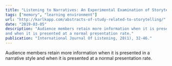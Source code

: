 ```yaml
---
title: "Listening to Narratives: An Experimental Examination of Storytelling in the Classroom"
tags: ["memory", "learning environment"]
url: "http://karlkapp.com/abstracts-of-study-related-to-storytelling/"
date: "2019-03-05"
description: "Audience members retain more information when it is presented in a narrative style
and when it is presented at a normal presentation rate."
publication: "International Journal Of Listening, 28(1), 32-46."
---
```


Audience members retain more information when it is presented in a narrative style
and when it is presented at a normal presentation rate.